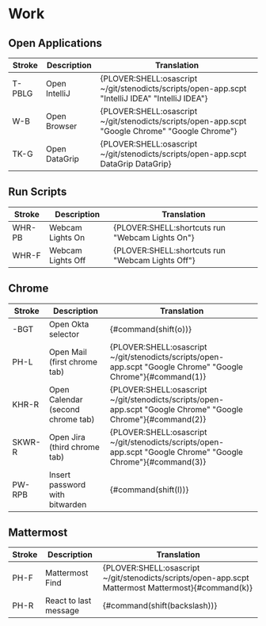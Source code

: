 # Work

## Open Applications

| Stroke | Description   | Translation                                                                                         |
|--------|---------------|-----------------------------------------------------------------------------------------------------|
| T-PBLG | Open IntelliJ | {PLOVER:SHELL:osascript ~/git/stenodicts/scripts/open-app.scpt \"IntelliJ IDEA\" \"IntelliJ IDEA\"} |
| W-B    | Open Browser  | {PLOVER:SHELL:osascript ~/git/stenodicts/scripts/open-app.scpt \"Google Chrome\" \"Google Chrome\"} |
| TK-G   | Open DataGrip | {PLOVER:SHELL:osascript ~/git/stenodicts/scripts/open-app.scpt DataGrip DataGrip}                   |

## Run Scripts

| Stroke | Description       | Translation                                        |
|--------|-------------------|----------------------------------------------------|
| WHR-PB | Webcam Lights On  | {PLOVER:SHELL:shortcuts run \"Webcam Lights On\"}  |
| WHR-F  | Webcam Lights Off | {PLOVER:SHELL:shortcuts run \"Webcam Lights Off\"} |

## Chrome

| Stroke | Description           | Translation                                                                                                      |
|--------|-----------------------|------------------------------------------------------------------------------------------------------------------|
| -BGT   | Open Okta selector    | {#command(shift(o))}                                                                                             |
| PH-L   | Open Mail (first chrome tab) | {PLOVER:SHELL:osascript ~/git/stenodicts/scripts/open-app.scpt \"Google Chrome\" \"Google Chrome\"}{#command(1)} |
| KHR-R  | Open Calendar (second chrome tab) | {PLOVER:SHELL:osascript ~/git/stenodicts/scripts/open-app.scpt \"Google Chrome\" \"Google Chrome\"}{#command(2)} |
| SKWR-R  | Open Jira (third chrome tab) | {PLOVER:SHELL:osascript ~/git/stenodicts/scripts/open-app.scpt \"Google Chrome\" \"Google Chrome\"}{#command(3)} |
|  PW-RPB  | Insert password with bitwarden | {#command(shift(l))} |


## Mattermost

| Stroke | Description           | Translation                                                                                        |
|--------|-----------------------|----------------------------------------------------------------------------------------------------|
| PH-F   | Mattermost Find       | {PLOVER:SHELL:osascript ~/git/stenodicts/scripts/open-app.scpt Mattermost Mattermost}{#command(k)} |
| PH-R   | React to last message | {#command(shift(backslash))}                                                                       |
